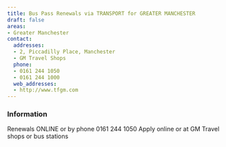 ```yaml
---
title: Bus Pass Renewals via TRANSPORT for GREATER MANCHESTER
draft: false
areas:
- Greater Manchester
contact:
  addresses:
  - 2, Piccadilly Place, Manchester
  - GM Travel Shops
  phone:
  - 0161 244 1050
  - 0161 244 1000
  web_addresses:
  - http://www.tfgm.com
---
```


### Information
Renewals ONLINE or by phone 0161 244 1050
Apply online or at GM Travel shops or bus stations


